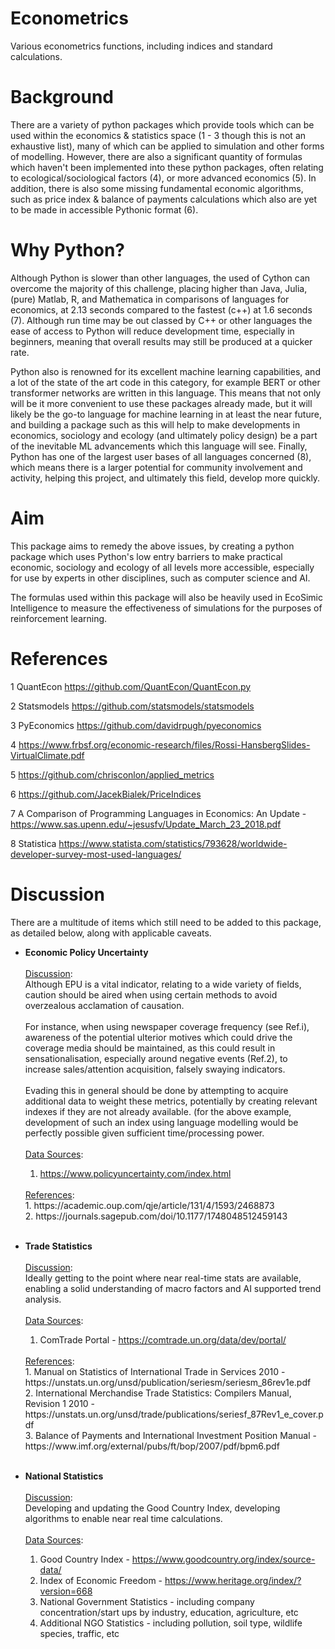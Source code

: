 # Econometrics
Various econometrics functions, including indices and standard calculations.

# Background
There are a variety of python packages which provide tools which can be used within the economics & statistics space (1 - 3 though this is not an exhaustive list), many of which can be applied to simulation and other forms of modelling. However, there are also a significant quantity of formulas which haven't been implemented into these python packages, often relating to ecological/sociological factors (4), or more advanced economics (5). In addition, there is also some missing fundamental economic algorithms, such as price index & balance of payments calculations which also are yet to be made in accessible Pythonic format (6). 

# Why Python?
Although Python is slower than other languages, the used of Cython can overcome the majority of this challenge, placing higher than Java, Julia, (pure) Matlab, R, and Mathematica in comparisons of languages for economics, at 2.13 seconds compared to the fastest (c++) at 1.6 seconds (7). Although run time may be out classed by C++ or other languages the ease of access to Python will reduce development time, especially in beginners, meaning that overall results may still be produced at a quicker rate. 

Python also is renowned for its excellent machine learning capabilities, and a lot of the state of the art code in this category, for example BERT or other transformer networks are written in this language. This means that not only will be it more convenient to use these packages already made, but it will likely be the go-to language for machine learning in at least the near future, and building a package such as this will help to make developments in economics, sociology and ecology (and ultimately policy design) be a part of the inevitable ML advancements which this language will see. Finally, Python has one of the largest user bases of all languages concerned (8), which means there is a larger potential for community involvement and activity, helping this project, and ultimately this field, develop more quickly.

# Aim

This package aims to remedy the above issues, by creating a python package which uses Python's low entry barriers to make practical economic, sociology and ecology of all levels more accessible, especially for use by experts in other disciplines, such as computer science and AI.

The formulas used within this package will also be heavily used in EcoSimic Intelligence to measure the effectiveness of simulations for the purposes of reinforcement learning.

# References


1 QuantEcon https://github.com/QuantEcon/QuantEcon.py

2 Statsmodels https://github.com/statsmodels/statsmodels

3 PyEconomics https://github.com/davidrpugh/pyeconomics


4 https://www.frbsf.org/economic-research/files/Rossi-HansbergSlides-VirtualClimate.pdf

5 https://github.com/chrisconlon/applied_metrics


6 https://github.com/JacekBialek/PriceIndices


7 A Comparison of Programming Languages in Economics: An Update - https://www.sas.upenn.edu/~jesusfv/Update_March_23_2018.pdf

8 Statistica https://www.statista.com/statistics/793628/worldwide-developer-survey-most-used-languages/

# Discussion
There are a multitude of items which still need to be added to this package, as detailed below, along with applicable caveats.

- <b> Economic Policy Uncertainty </b><br>
  <br>
  <u>Discussion</u>:<br>
  Although EPU is a vital indicator, relating to a wide variety of fields, caution should be aired when using certain methods to avoid overzealous acclamation of causation. <br> <br>
  For instance, when using newspaper coverage frequency (see Ref.i), awareness of the potential ulterior motives which could drive the coverage media should be maintained, as this could result in sensationalisation, especially around negative events (Ref.2), to increase sales/attention acquisition, falsely swaying indicators.<br><br>
  Evading this in general should be done by attempting to acquire additional data to weight these metrics, potentially by creating relevant indexes if they are not already available. (for the above example, development of such an index using language modelling would be perfectly possible given sufficient time/processing power.<br><br>
  <u>Data Sources</u>:<br>
  1. <a>https://www.policyuncertainty.com/index.html</a><br>
  <br>
  <u>References</u>:<br>
  1. <a>https://academic.oup.com/qje/article/131/4/1593/2468873</a><br> 
  2. <a>https://journals.sagepub.com/doi/10.1177/1748048512459143</a><br> 

  <br>
- <b> Trade Statistics </b><br>
  <br>
  <u>Discussion</u>:<br>
  Ideally getting to the point where near real-time stats are available, enabling a solid understanding of macro factors and AI supported trend analysis.<br>
  <br>
  <u>Data Sources</u>:<br>
  1. ComTrade Portal - <a>https://comtrade.un.org/data/dev/portal/</a><br>
  
  <br>
  <u>References</u>:<br>
  1. Manual on Statistics of International Trade in Services 2010 - <br><a>https://unstats.un.org/unsd/publication/seriesm/seriesm_86rev1e.pdf</a> <br>
  2. International Merchandise Trade Statistics: Compilers Manual, Revision 1 2010 - <br><a>https://unstats.un.org/unsd/trade/publications/seriesf_87Rev1_e_cover.pdf</a> <br>
  3. Balance of Payments and International Investment Position Manual - <br><a>https://www.imf.org/external/pubs/ft/bop/2007/pdf/bpm6.pdf</a> <br>
  
  <br>
- <b> National Statistics </b><br>
  <br>
  <u>Discussion</u>:<br>
  Developing and updating the Good Country Index, developing algorithms to enable near real time calculations. <br> 
  <br>
  <u>Data Sources</u>:<br>
  1. Good Country Index - <a>https://www.goodcountry.org/index/source-data/</a><br>
  2. Index of Economic Freedom - <a>https://www.heritage.org/index/?version=668</a><br>
  3. National Government Statistics - including company concentration/start ups by industry, education, agriculture, etc<br>
  4. Additional NGO Statistics - including pollution, soil type, wildlife species, traffic, etc<br>
  <br>
